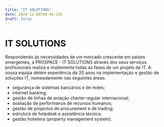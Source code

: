 ```yaml
---
title: "IT SOLUTIONS"
date: 2020-12-08T00:46:29Z
draft: false
---
```


# IT SOLUTIONS

Respondendo às necessidades de um mercado crescente em países emergentes, a PROSPACE - IT SOLUTIONS através dos seus serviços profissionais realiza e implementa todas as fases de um projeto de IT. A nossa equipa detém experiência de 20 anos na implementação e gestão de soluções IT, nomeadamente nas seguintes áreas: 

* segurança de sistemas bancários e de redes;
* internet banking;
* gestão de linhas de aviação charter regular internacional;
* avaliação de performance de recursos humanos;
* gestão de projectos de procurement e de trading;
* estrutura de helpdesk e assistência técnica.
* gestão hoteleira (property management system).
